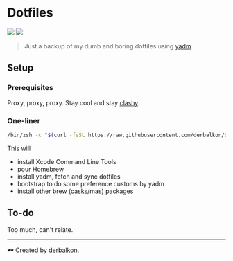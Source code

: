 # Dotfiles

![](https://img.shields.io/badge/OS-macOS-9cf)
![](https://img.shields.io/badge/It%20Works-For%20Me™-green)

> Just a backup of my dumb and boring dotfiles using [yadm](https://github.com/TheLocehiliosan/yadm).

## Setup

### Prerequisites

Proxy, proxy, proxy. Stay cool and stay [clashy](https://install.appcenter.ms/users/clashx/apps/clashx-pro/distribution_groups/public).

### One-liner

```zsh
/bin/zsh -c "$(curl -fsSL https://raw.githubusercontent.com/derbalkon/dotfiles/master/.config/yadm/setup.zsh)"
```

This will

- install Xcode Command Line Tools
- pour Homebrew
- install yadm, fetch and sync dotfiles
- bootstrap to do some preference customs by yadm
- install other brew (casks/mas) packages

## To-do

Too much, can't relate.

---

🕶️ Created by [derbalkon](https://wrrrr.me).